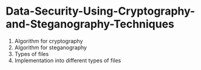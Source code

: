 # Data-Security-Using-Cryptography-and-Steganography-Techniques

1. Algorithm for cryptography
2. Algorithm for steganography
3. Types of files
4. Implementation into different types of files
